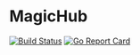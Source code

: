 # MagicHub

[![Build Status](https://travis-ci.org/jenarvaezg/MagicHub.svg)](https://travis-ci.org/jenarvaezg/MagicHub)
[![Go Report Card](https://goreportcard.com/badge/github.com/jenarvaezg/MagicHub)](https://goreportcard.com/report/github.com/jenarvaezg/MagicHub)